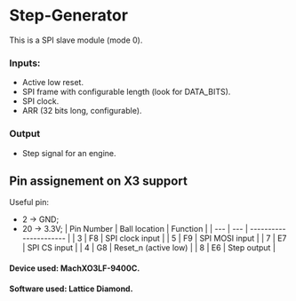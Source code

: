 # Step-Generator
This is a SPI slave module (mode 0).
### Inputs:
  - Active low reset.
  - SPI frame with configurable length (look for DATA_BITS).
  - SPI clock.
  - ARR (32 bits long, configurable).

### Output
  - Step signal for an engine.

## Pin assignement on X3 support
Useful pin:
  - 2 -> GND;
  - 20 -> 3.3V;
| Pin Number | Ball location | Function |
| --- | --- | ---------------------- |
| 3 | F8  | SPI clock input |
| 5  | F9  | SPI MOSI input |
| 7  | E7  | SPI CS input |
| 4  | G8  | Reset_n (active low) |
| 8  | E6  | Step output |

#### Device used: MachXO3LF-9400C.
#### Software used: Lattice Diamond.

